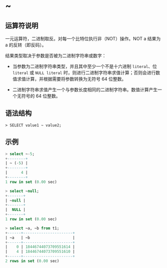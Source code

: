 # **~**

## **运算符说明**

一元运算符，二进制取反。对每一个比特位执行非（NOT）操作。NOT a 结果为 a 的反转（即反码）。

结果类型取决于参数是否被为二进制字符串或数字：

- 当参数为二进制字符串类型，并且其中至少一个不是十六进制 `literal`、位 `literal` 或 `NULL literal` 时，则进行二进制字符串求值计算；否则会进行数值求值计算，并根据需要将参数转换为无符号 64 位整数。

- 二进制字符串求值产生一个与参数长度相同的二进制字符串。数值计算产生一个无符号的 64 位整数。

## **语法结构**

```
> SELECT value1 ~ value2;
```

## **示例**

```sql
> select ~-5;
+--------+
| ~ (-5) |
+--------+
|      4 |
+--------+
1 row in set (0.00 sec)

> select ~null;
+-------+
| ~null |
+-------+
|  NULL |
+-------+
1 row in set (0.00 sec)

> select ~a, ~b from t1;
+------+----------------------+
| ~a   | ~b                   |
+------+----------------------+
|    0 | 18446744073709551614 |
|    4 | 18446744073709551610 |
+------+----------------------+
2 rows in set (0.00 sec)
```
